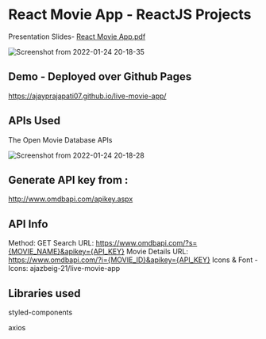 # React Movie App - ReactJS Projects

Presentation Slides-
[React Movie App.pdf](https://github.com/ajazbeig-21/live-movie-app/files/7926325/React.Movie.App.pdf)

![Screenshot from 2022-01-24 20-18-35](https://user-images.githubusercontent.com/71708350/150805668-6225ba28-868e-4a95-80cc-79735d4c6a43.png)


## Demo - Deployed over Github Pages
https://ajayprajapati07.github.io/live-movie-app/

## APIs Used
The Open Movie Database APIs

![Screenshot from 2022-01-24 20-18-28](https://user-images.githubusercontent.com/71708350/150805685-d74a5cef-44ea-4c75-8646-77817deb651f.png)


## Generate API key from : 
http://www.omdbapi.com/apikey.aspx

## API Info
Method: GET
Search URL: https://www.omdbapi.com/?s={MOVIE_NAME}&apikey={API_KEY}
Movie Details URL: https://www.omdbapi.com/?i={MOVIE_ID}&apikey={API_KEY}
Icons & Font -
Icons: ajazbeig-21/live-movie-app


## Libraries used

styled-components

axios


